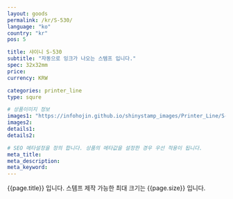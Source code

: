 ```yaml
---
layout: goods
permalink: /kr/S-530/
language: "ko"
country: "kr"
pos: 5

title: 샤이니 S-530
subtitle: "자동으로 잉크가 나오는 스템프 입니다."
spec: 32x32mm
price: 
currency: KRW

categories: printer_line
type: squre

# 상품이미지 정보
images1: "https://infohojin.github.io/shinystamp_images/Printer_Line/S-530/S-530_1.jpg"
images2:
details1:
details2:    

# SEO 메타설정을 정의 합니다. 상품의 메타값을 설정한 경우 우선 적용이 됩니다.
meta_title: 
meta_description:
meta_keyword:
---
```


{{page.title}} 입니다. 스템프 제작 가능한 최대 크기는 {{page.size}} 입니다.
